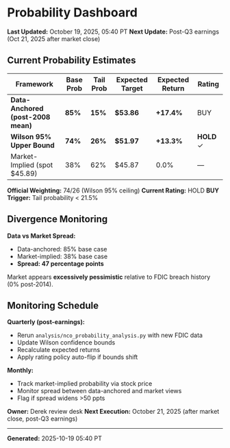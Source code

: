 # Probability Dashboard

**Last Updated:** October 19, 2025, 05:40 PT
**Next Update:** Post-Q3 earnings (Oct 21, 2025 after market close)

## Current Probability Estimates

| Framework | Base Prob | Tail Prob | Expected Target | Expected Return | Rating |
|-----------|-----------|-----------|-----------------|-----------------|--------|
| **Data-Anchored (post-2008 mean)** | **85%** | **15%** | **$53.86** | **+17.4%** | BUY |
| **Wilson 95% Upper Bound** | **74%** | **26%** | **$51.97** | **+13.3%** | **HOLD** ✓ |
| Market-Implied (spot $45.89) | 38% | 62% | $45.87 | 0.0% | — |

**Official Weighting:** 74/26 (Wilson 95% ceiling)
**Current Rating:** HOLD
**BUY Trigger:** Tail probability < 21.5%

## Divergence Monitoring

**Data vs Market Spread:**
- Data-anchored: 85% base case
- Market-implied: 38% base case
- **Spread: 47 percentage points**

Market appears **excessively pessimistic** relative to FDIC breach history (0% post-2014).

## Monitoring Schedule

**Quarterly (post-earnings):**
- Rerun `analysis/nco_probability_analysis.py` with new FDIC data
- Update Wilson confidence bounds
- Recalculate expected returns
- Apply rating policy auto-flip if bounds shift

**Monthly:**
- Track market-implied probability via stock price
- Monitor spread between data-anchored and market views
- Flag if spread widens >50 ppts

**Owner:** Derek review desk
**Next Execution:** October 21, 2025 (after market close, post-Q3 earnings)

---

**Generated:** 2025-10-19 05:40 PT
